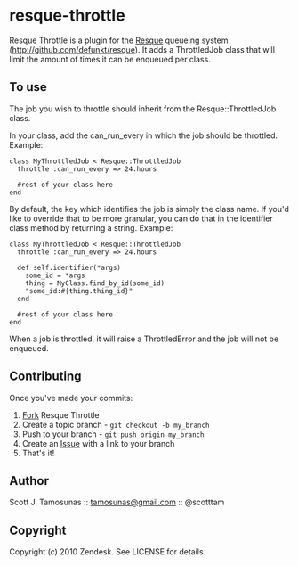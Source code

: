 resque-throttle
===============

Resque Throttle is a plugin for the [Resque][0] queueing system
(http://github.com/defunkt/resque). It adds a ThrottledJob class that will
limit the amount of times it can be enqueued per class. 

To use
------
The job you wish to throttle should inherit from the Resque::ThrottledJob class.

In your class, add the can_run_every in which the job should be throttled. Example:

	class MyThrottledJob < Resque::ThrottledJob
	  throttle :can_run_every => 24.hours

	  #rest of your class here
	end

By default, the key which identifies the job is simply the class name. If you'd like
to override that to be more granular, you can do that in the identifier class method
by returning a string. Example:

	class MyThrottledJob < Resque::ThrottledJob
	  throttle :can_run_every => 24.hours

	  def self.identifier(*args)
	    some_id = *args
	    thing = MyClass.find_by_id(some_id)
	    "some_id:#{thing.thing_id}"
	  end

	  #rest of your class here
	end

When a job is throttled, it will raise a ThrottledError and the job will not be enqueued.

Contributing
------------

Once you've made your commits:

1. [Fork][1] Resque Throttle
2. Create a topic branch - `git checkout -b my_branch`
3. Push to your branch - `git push origin my_branch`
4. Create an [Issue][2] with a link to your branch
5. That's it!

Author
------
Scott J. Tamosunas :: tamosunas@gmail.com :: @scotttam

Copyright
---------
Copyright (c) 2010 Zendesk. See LICENSE for details.

[0]: http://github.com/defunkt/resque
[1]: http://help.github.com/forking/
[2]: http://github.com/scotttam/resque-throttle/issues

